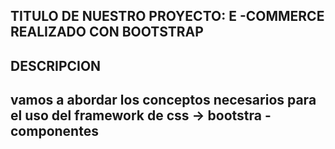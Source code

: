 ## TITULO DE NUESTRO PROYECTO: E -COMMERCE REALIZADO CON BOOTSTRAP

## DESCRIPCION

vamos a abordar los conceptos necesarios para el uso del framework de css -> bootstra
-componentes
-